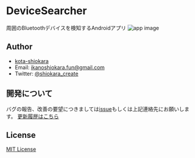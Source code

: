 # DeviceSearcher
周囲のBluetoothデバイスを検知するAndroidアプリ
![app image](https://pbs.twimg.com/media/EpSMhgkUUAIBl0f?format=jpg&name=medium)

## Author
- [kota-shiokara](https://github.com/kota-shiokara)
- Email: ikanoshiokara.fun@gmail.com
- Twitter: [@shiokara_create](https://twitter.com/shiokara_create)

## 開発について
バグの報告、改善の要望につきましては[issue](https://github.com/kota-shiokara/DotsAndBoxes/issues)もしくは上記連絡先にお願いします。 
[更新履歴はこちら](version.md) 

## License
[MIT License](https://choosealicense.com/licenses/mit/)